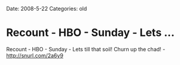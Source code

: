 Date: 2008-5-22
Categories: old

# Recount - HBO - Sunday - Lets ...

Recount - HBO - Sunday - Lets till that soil! Churn up the chad! - http://snurl.com/2a6y9
